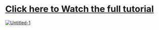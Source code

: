 # [Click here to Watch the full tutorial](https://youtu.be/MmKOLEZEZqc)

<a href="https://ibb.co/JjxYHJ6"><img src="https://i.ibb.co/tpZ0Drj/Untitled-1.jpg" alt="Untitled-1" border="0"></a> 
